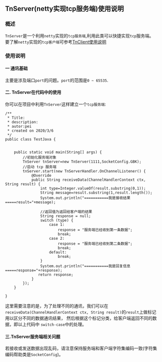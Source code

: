 ## TnServer(netty实现tcp服务端)使用说明

### 概述
`TnServer`是一个利用`netty`实现的`tcp服务端`,利用此类可以快捷实现`tcp`服务端。  
要了解`netty`实现的`tcp客户端`可参考[TnClient使用说明](https://github.com/ShaoqiangPei/SocketPro/blob/master/read/TnClient%E4%BD%BF%E7%94%A8%E8%AF%B4%E6%98%8E.md)

### 使用说明
#### 一 通讯基础
主要是涉及端口`port`的问题。`port`的范围是`0 ~ 65535`.
#### 二. TnServer在代码中的使用
你可以在项目中利用`TnServer`这样建立一个`tcp服务端`:
```
/**
 * Title:
 * description:
 * autor:pei
 * created on 2020/3/6
 */
public class TestJava {


    public static void main(String[] args) {
        //初始化服务端对象
        TnServer tnServer=new TnServer(1111,SocketConfig.GBK);
        //启动 tcp 服务端
        tnServer.start(new TnServerHandler.OnChannelListener() {
            @Override
            public String receiveData(ChannelHandlerContext ctx, String result) {
                int type=Integer.valueOf(result.substring(0,1));
                String message=result.substring(1,result.length());
                System.out.println("===========我是接收结果=====result="+message);

                //返回值为返回给客户端的结果
                String response = null;
                switch (type) {
                    case 1:
                        response = "服务端已经收到第一条数据";
                        break;
                    case 2:
                        response = "服务端已经收到第二条数据";
                        break;
                    default:
                        break;
                }
                System.out.println("===========我是回复信息=====response="+response);
               return response;
            }
        });
    }

}
```
这里需要注意的是，为了处理不同的通讯，我们可以在`receiveData(ChannelHandlerContext ctx, String result)`的`result`上做标记用以区分不同的数据通讯结果，
然后根据这个标记分类，给客户端返回不同的数据，即以上代码中 `switch-case`中的处理。
#### 三.TnServer服务端相关问题
若接收或发送数据出现乱码，请注意保持服务端和客户端字符集编码一致(字符集编码帮助类是`SocketConfig`)。

